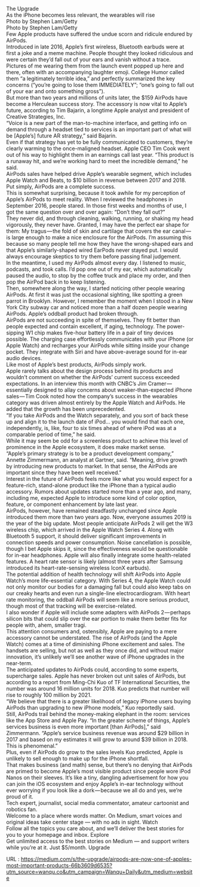   The Upgrade  
    As the iPhone becomes less relevant, the wearables will rise  
    Photo by Stephen Lam/Getty  
    Photo by Stephen Lam/Getty  
    Few Apple products have suffered the undue scorn and ridicule endured by AirPods.  
    Introduced in late 2016, Apple’s first wireless, Bluetooth earbuds were at first a joke and a meme machine. People thought they looked ridiculous and were certain they’d fall out of your ears and vanish without a trace.  
    Pictures of me wearing them from the launch event popped up here and there, often with an accompanying laughter emoji. College Humor called them “a legitimately terrible idea,” and perfectly summarized the key concerns (“you’re going to lose them IMMEDIATELY”; “one’s going to fall out of your ear and onto something gross”).  
    But more than two years and millions of units later, the $159 AirPods have become a Herculean success story. The accessory is now vital to Apple’s future, according to Tim Bajarin, a longtime Apple analyst and president of Creative Strategies, Inc.  
    “Voice is a new part of the man-to-machine interface, and getting info on demand through a headset tied to services is an important part of what will be [Apple’s] future AR strategy,” said Bajarin.  
    Even if that strategy has yet to be fully communicated to customers, they’re clearly warming to the once-maligned headset. Apple CEO Tim Cook went out of his way to highlight them in an earnings call last year. “This product is a runaway hit, and we’re working hard to meet the incredible demand,” he said.  
    AirPods sales have helped drive Apple’s wearable segment, which includes Apple Watch and Beats, to $10 billion in revenue between 2017 and 2018. Put simply, AirPods are a complete success.  
    This is somewhat surprising, because it took awhile for my perception of Apple’s AirPods to meet reality. When I reviewed the headphones in September 2016, people stared. In those first weeks and months of use, I got the same question over and over again: “Don’t they fall out?”  
    They never did, and through cleaning, walking, running, or shaking my head vigorously, they never have. Granted, I may have the perfect ear shape for them: My tragus — the fold of skin and cartilage that covers the ear canal — is large enough to make a nice enclosure for the AirPods. I’m assuming this because so many people tell me how they have the wrong-shaped ears and that Apple’s similarly-shaped wired EarPods never stayed put. I would always encourage skeptics to try them before passing final judgement.  
    In the meantime, I used my AirPods almost every day. I listened to music, podcasts, and took calls. I’d pop one out of my ear, which automatically paused the audio, to stop by the coffee truck and place my order, and then pop the AirPod back in to keep listening.  
    Then, somewhere along the way, I started noticing other people wearing AirPods. At first it was just the occasional sighting, like spotting a green parrot in Brooklyn. However, I remember the moment when I stood in a New York City subway car and noticed more than a half dozen people wearing AirPods. Apple’s oddball product had broken through.  
    AirPods are not succeeding in spite of themselves. They fit better than people expected and contain excellent, if aging, technology. The power-sipping W1 chip makes five-hour battery life in a pair of tiny devices possible. The charging case effortlessly communicates with your iPhone (or Apple Watch) and recharges your AirPods while sitting inside your change pocket. They integrate with Siri and have above-average sound for in-ear audio devices.  
    Like most of Apple’s best products, AirPods simply work.  
    Apple rarely talks about the design process behind its products and wouldn’t comment on whether the AirPods’ current success exceeded expectations. In an interview this month with CNBC’s Jim Cramer — essentially designed to allay concerns about weaker-than-expected iPhone sales — Tim Cook noted how the company’s success in the wearables category was driven almost entirely by the Apple Watch and AirPods. He added that the growth has been unprecedented.  
    “If you take AirPods and the Watch separately, and you sort of back these up and align it to the launch date of iPod… you would find that each one, independently, is, like, four to six times ahead of where iPod was at a comparable period of time,” he said.  
    While it may seem be odd for a screenless product to achieve this level of prominence in the Apple ecosystem, it does make market sense.  
    “Apple’s primary strategy is to be a product development company,” Annette Zimmermann, an analyst at Gartner, said. “Meaning, drive growth by introducing new products to market. In that sense, the AirPods are important since they have been well received.”  
    Interest in the future of AirPods feels more like what you would expect for a feature-rich, stand-alone product like the iPhone than a typical audio accessory. Rumors about updates started more than a year ago, and many, including me, expected Apple to introduce some kind of color option, feature, or component enhancement by late last year.  
    AirPods, however, have remained steadfastly unchanged since Apple introduced them more than two years ago. Now, everyone assumes 2019 is the year of the big update. Most people anticipate AirPods 2 will get the W3 wireless chip, which arrived in the Apple Watch Series 4. Along with Bluetooth 5 support, it should deliver significant improvements in connection speeds and power consumption. Noise cancellation is possible, though I bet Apple skips it, since the effectiveness would be questionable for in-ear headphones. Apple will also finally integrate some health-related features. A heart rate sensor is likely (almost three years after Samsung introduced its heart-rate-sensing wireless IconX earbuds).  
    The potential addition of health technology will shift AirPods into Apple Watch’s more life-essential category. With Series 4, the Apple Watch could not only monitor our bodies for a damaging fall but could also keep tabs on our creaky hearts and even run a single-line electrocardiogram. With heart rate monitoring, the oddball AirPods will seem like a more serious product, though most of that tracking will be exercise-related.  
    I also wonder if Apple will include some adapters with AirPods 2 — perhaps silicon bits that could slip over the ear portion to make them better fits for people with, ahem, smaller tragi.  
    This attention consumers and, ostensibly, Apple are paying to a mere accessory cannot be understated. The rise of AirPods (and the Apple Watch) comes at a time of diminishing iPhone excitement and sales. The handsets are selling, but not as well as they once did, and without major innovation, it’s unlikely we’ll see another wave of iPhone upgrades in the near-term.  
    The anticipated updates to AirPods could, according to some experts, supercharge sales. Apple has never broken out unit sales of AirPods, but according to a report from Ming-Chi Kuo of TF International Securities, the number was around 16 million units for 2018. Kuo predicts that number will rise to roughly 100 million by 2021.  
    “We believe that there is a greater likelihood of legacy iPhone users buying AirPods than upgrading to new iPhone models,” Kuo reportedly said.  
    Still, AirPods trail behind the money-making elephant in the room: services like the App Store and Apple Pay. “In the greater scheme of things, Apple’s services business is even more important [than AirPods],” said Zimmermann. “Apple’s service business revenue was around $29 billion in 2017 and based on my estimates it will grow to around $39 billion in 2018. This is phenomenal.”  
    Plus, even if AirPods do grow to the sales levels Kuo predicted, Apple is unlikely to sell enough to make up for the iPhone shortfall.  
    That makes business (and math) sense, but there’s no denying that AirPods are primed to become Apple’s most visible product since people wore iPod Nanos on their sleeves. It’s like a tiny, dangling advertisement for how you can join the iOS ecosystem and enjoy Apple’s in-ear technology without ever worrying if you look like a dork — because we all do and yes, we’re proud of it.  
    Tech expert, journalist, social media commentator, amateur cartoonist and robotics fan.  
    Welcome to a place where words matter. On Medium, smart voices and original ideas take center stage — with no ads in sight. Watch  
    Follow all the topics you care about, and we’ll deliver the best stories for you to your homepage and inbox. Explore  
    Get unlimited access to the best stories on Medium — and support writers while you’re at it. Just $5/month. Upgrade  
    
  URL : https://medium.com/s/the-upgrade/airpods-are-now-one-of-apples-most-important-products-66b3609d6535?utm_source=wanqu.co&utm_campaign=Wanqu+Daily&utm_medium=website